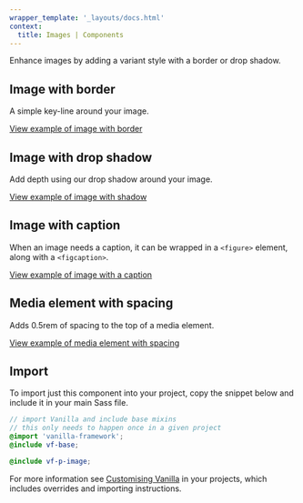 ```yaml
---
wrapper_template: '_layouts/docs.html'
context:
  title: Images | Components
---
```


Enhance images by adding a variant style with a border or drop shadow.

## Image with border

A simple key-line around your image.

<div class="embedded-example"><a href="/docs/examples/patterns/image/bordered/" class="js-example">
View example of image with border
</a></div>

## Image with drop shadow

Add depth using our drop shadow around your image.

<div class="embedded-example"><a href="/docs/examples/patterns/image/shadowed/" class="js-example">
View example of image with shadow
</a></div>

## Image with caption

When an image needs a caption, it can be wrapped in a `<figure>` element, along with a `<figcaption>`.

<div class="embedded-example"><a href="/docs/examples/patterns/image/caption/" class="js-example">
View example of image with a caption
</a></div>

## Media element with spacing

Adds 0.5rem of spacing to the top of a media element.

<div class="embedded-example"><a href="/docs/examples/patterns/image/spacing/" class="js-example">
View example of media element with spacing
</a></div>

## Import

To import just this component into your project, copy the snippet below and include it in your main Sass file.

```scss
// import Vanilla and include base mixins
// this only needs to happen once in a given project
@import 'vanilla-framework';
@include vf-base;

@include vf-p-image;
```

For more information see [Customising Vanilla](/docs/customising-vanilla/) in your projects, which includes overrides and importing instructions.
